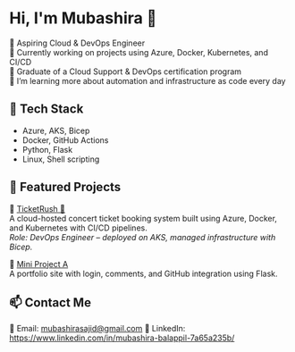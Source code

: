 # Hi, I'm Mubashira 👋

🚀 Aspiring Cloud & DevOps Engineer  
🎯 Currently working on projects using Azure, Docker, Kubernetes, and CI/CD  
📘 Graduate of a Cloud Support & DevOps certification program  
🌱 I’m learning more about automation and infrastructure as code every day

## 🔧 Tech Stack
- Azure, AKS, Bicep
- Docker, GitHub Actions
- Python, Flask
- Linux, Shell scripting

## 🌟 Featured Projects
🔹 [TicketRush 🎫](https://github.com/Mubashira-A/TicketRush)  
A cloud-hosted concert ticket booking system built using Azure, Docker, and Kubernetes with CI/CD pipelines.  
*Role: DevOps Engineer – deployed on AKS, managed infrastructure with Bicep.*

🔹 [Mini Project A](https://github.com/Mubashira-A/Flask-Portfolio-App)  
A portfolio site with login, comments, and GitHub integration using Flask.

## 📫 Contact Me
📧 Email: mubashirasajid@gmail.com
💼 LinkedIn: https://www.linkedin.com/in/mubashira-balappil-7a65a235b/
